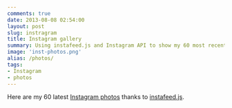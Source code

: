 ```yaml
---
comments: true
date: 2013-08-08 02:54:00
layout: post
slug: instragram
title: Instagram gallery
summary: Using instafeed.js and Instagram API to show my 60 most recent photos
image: 'inst-photos.png'
alias: /photos/
tags:
- Instagram
- photos
---
```


Here are my 60 latest [Instagram photos](http://instagram.com/briansigafoos) thanks to [instafeed.js](http://instafeedjs.com/).

<script type="text/javascript">
  var feed = new Instafeed({
    get: 'user',
    clientId: '905a6b89e06242a5a1d6ecfd58a38d24',
    userId: 647166,
    limit: 40,
    resolution: 'standard_resolution',
    accessToken: '647166.467ede5.8835588003db42609ab430461bd84e07'
  });
  feed.run();
</script>

<div id="instafeed" class="large"></div>
